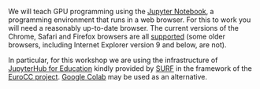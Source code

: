 We will teach GPU programming using the [Jupyter Notebook](https://jupyter.org/), a programming environment that runs in a web browser.
For this to work you will need a reasonably up-to-date browser.
The current versions of the Chrome, Safari and Firefox browsers are all [supported](https://jupyter-notebook.readthedocs.io/en/stable/notebook.html#browser-compatibility) (some older browsers, including Internet Explorer version 9 and below, are not).

In particular, for this workshop we are using the infrastructure of [JupyterHub for Education](https://servicedesk.surfsara.nl/wiki/display/WIKI/JupyterHub+for+education) kindly provided by [SURF](https://www.surf.nl/) in the framework of the [EuroCC project](https://www.eurocc-access.eu/). [Google Colab](https://colab.research.google.com) may be used as an alternative.
